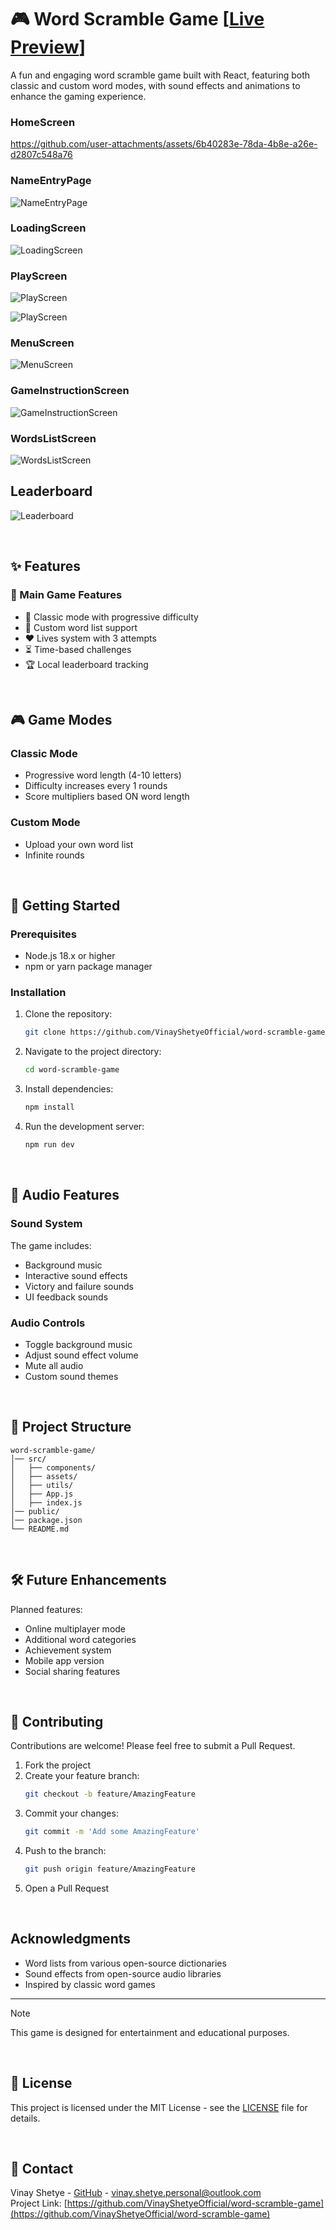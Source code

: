 # 🎮 Word Scramble Game [[Live Preview](https://word-scramble-live.netlify.app/)]

A fun and engaging word scramble game built with React, featuring both classic and custom word modes, with sound effects and animations to enhance the gaming experience.

### HomeScreen

https://github.com/user-attachments/assets/6b40283e-78da-4b8e-a26e-d2807c548a76

### NameEntryPage

![NameEntryPage](./screenshots/img2.png)

### LoadingScreen

![LoadingScreen](./screenshots/img3.png)

### PlayScreen

![PlayScreen](./screenshots/img4.png)

![PlayScreen](./screenshots/img5.png)

### MenuScreen

![MenuScreen](./screenshots/img7.png)

### GameInstructionScreen

![GameInstructionScreen](./screenshots/img8.png)

### WordsListScreen

![WordsListScreen](./screenshots/img9.png)

## Leaderboard

![Leaderboard](./screenshots/img6.png)

<br>

## ✨ Features

### 🎯 Main Game Features

- 🎲 Classic mode with progressive difficulty
- 📝 Custom word list support
- ❤️ Lives system with 3 attempts
- ⏳ Time-based challenges
- 🏆 Local leaderboard tracking

<br>

## 🎮 Game Modes

### Classic Mode

- Progressive word length (4-10 letters)
- Difficulty increases every 1 rounds
- Score multipliers based ON word length

### Custom Mode

- Upload your own word list
- Infinite rounds

<br>

## 🚀 Getting Started

### Prerequisites

- Node.js 18.x or higher
- npm or yarn package manager

### Installation

1. Clone the repository:
   ```sh
   git clone https://github.com/VinayShetyeOfficial/word-scramble-game.git
   ```
2. Navigate to the project directory:
   ```sh
   cd word-scramble-game
   ```
3. Install dependencies:
   ```sh
   npm install
   ```
4. Run the development server:
   ```sh
   npm run dev
   ```

<br>

## 🎵 Audio Features

### Sound System

The game includes:

- Background music
- Interactive sound effects
- Victory and failure sounds
- UI feedback sounds

### Audio Controls

- Toggle background music
- Adjust sound effect volume
- Mute all audio
- Custom sound themes

<br>

## 📁 Project Structure

```
word-scramble-game/
│── src/
│   ├── components/
│   ├── assets/
│   ├── utils/
│   ├── App.js
│   ├── index.js
│── public/
│── package.json
└── README.md
```

<br>

## 🛠️ Future Enhancements

Planned features:

- Online multiplayer mode
- Additional word categories
- Achievement system
- Mobile app version
- Social sharing features

<br>

## 🤝 Contributing

Contributions are welcome! Please feel free to submit a Pull Request.

1. Fork the project
2. Create your feature branch:
   ```sh
   git checkout -b feature/AmazingFeature
   ```
3. Commit your changes:
   ```sh
   git commit -m 'Add some AmazingFeature'
   ```
4. Push to the branch:
   ```sh
   git push origin feature/AmazingFeature
   ```
5. Open a Pull Request

<br>

## Acknowledgments

- Word lists from various open-source dictionaries
- Sound effects from open-source audio libraries
- Inspired by classic word games

---

> [!NOTE]  
> This game is designed for entertainment and educational purposes.

<br>

## 📝 License

This project is licensed under the MIT License - see the [LICENSE](LICENSE) file for details.

<br>

## 📧 Contact

Vinay Shetye - [GitHub](https://github.com/VinayShetyeOfficial) - vinay.shetye.personal@outlook.com <br>
Project Link: [https://github.com/VinayShetyeOfficial/word-scramble-game](https://github.com/VinayShetyeOfficial/word-scramble-game)
